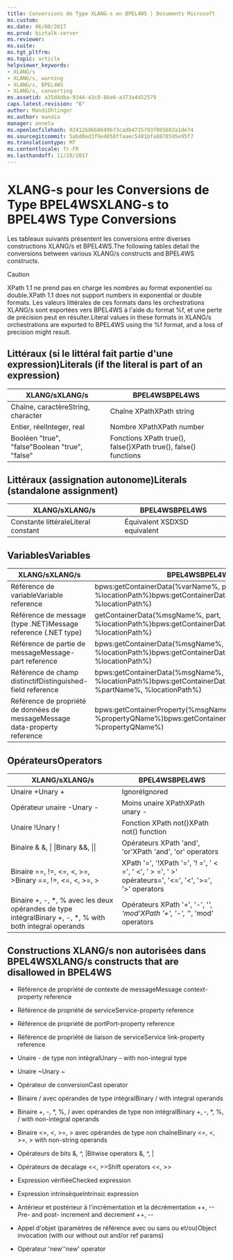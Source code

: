 ```yaml
---
title: Conversions de Type XLANG-s en BPEL4WS | Documents Microsoft
ms.custom: 
ms.date: 06/08/2017
ms.prod: biztalk-server
ms.reviewer: 
ms.suite: 
ms.tgt_pltfrm: 
ms.topic: article
helpviewer_keywords:
- XLANG/s
- XLANG/s, warning
- XLANG/s, BPEL4WS
- XLANG/s, converting
ms.assetid: a35d4dba-9344-43c8-86e6-a373a4452579
caps.latest.revision: "6"
author: MandiOhlinger
ms.author: mandia
manager: anneta
ms.openlocfilehash: 02412b86b8649b73cadb4715793f085682a1de74
ms.sourcegitcommit: 5abd0ed3f9e4858ffaaec5481bfa8878595e95f7
ms.translationtype: MT
ms.contentlocale: fr-FR
ms.lasthandoff: 11/28/2017
---
```

# <a name="xlang-s-to-bpel4ws-type-conversions"></a><span data-ttu-id="2fc50-102">XLANG-s pour les Conversions de Type BPEL4WS</span><span class="sxs-lookup"><span data-stu-id="2fc50-102">XLANG-s to BPEL4WS Type Conversions</span></span>
<span data-ttu-id="2fc50-103">Les tableaux suivants présentent les conversions entre diverses constructions XLANG/s et BPEL4WS.</span><span class="sxs-lookup"><span data-stu-id="2fc50-103">The following tables detail the conversions between various XLANG/s constructs and BPEL4WS constructs.</span></span>  
  
> [!CAUTION]
>  <span data-ttu-id="2fc50-104">XPath 1.1 ne prend pas en charge les nombres au format exponentiel ou double.</span><span class="sxs-lookup"><span data-stu-id="2fc50-104">XPath 1.1 does not support numbers in exponential or double formats.</span></span> <span data-ttu-id="2fc50-105">Les valeurs littérales de ces formats dans les orchestrations XLANG/s sont exportées vers BPEL4WS à l'aide du format %f, et une perte de précision peut en résulter.</span><span class="sxs-lookup"><span data-stu-id="2fc50-105">Literal values in these formats in XLANG/s orchestrations are exported to BPEL4WS using the %f format, and a loss of precision might result.</span></span>  
  
## <a name="literals-if-the-literal-is-part-of-an-expression"></a><span data-ttu-id="2fc50-106">Littéraux (si le littéral fait partie d'une expression)</span><span class="sxs-lookup"><span data-stu-id="2fc50-106">Literals (if the literal is part of an expression)</span></span>  
  
|<span data-ttu-id="2fc50-107">XLANG/s</span><span class="sxs-lookup"><span data-stu-id="2fc50-107">XLANG/s</span></span>|<span data-ttu-id="2fc50-108">BPEL4WS</span><span class="sxs-lookup"><span data-stu-id="2fc50-108">BPEL4WS</span></span>|  
|--------------|-------------|  
|<span data-ttu-id="2fc50-109">Chaîne, caractère</span><span class="sxs-lookup"><span data-stu-id="2fc50-109">String, character</span></span>|<span data-ttu-id="2fc50-110">Chaîne XPath</span><span class="sxs-lookup"><span data-stu-id="2fc50-110">XPath string</span></span>|  
|<span data-ttu-id="2fc50-111">Entier, réel</span><span class="sxs-lookup"><span data-stu-id="2fc50-111">Integer, real</span></span>|<span data-ttu-id="2fc50-112">Nombre XPath</span><span class="sxs-lookup"><span data-stu-id="2fc50-112">XPath number</span></span>|  
|<span data-ttu-id="2fc50-113">Booléen "true", "false"</span><span class="sxs-lookup"><span data-stu-id="2fc50-113">Boolean "true", "false"</span></span>|<span data-ttu-id="2fc50-114">Fonctions XPath true(), false()</span><span class="sxs-lookup"><span data-stu-id="2fc50-114">XPath true(), false() functions</span></span>|  
  
## <a name="literals-standalone-assignment"></a><span data-ttu-id="2fc50-115">Littéraux (assignation autonome)</span><span class="sxs-lookup"><span data-stu-id="2fc50-115">Literals (standalone assignment)</span></span>  
  
|<span data-ttu-id="2fc50-116">XLANG/s</span><span class="sxs-lookup"><span data-stu-id="2fc50-116">XLANG/s</span></span>|<span data-ttu-id="2fc50-117">BPEL4WS</span><span class="sxs-lookup"><span data-stu-id="2fc50-117">BPEL4WS</span></span>|  
|--------------|-------------|  
|<span data-ttu-id="2fc50-118">Constante littérale</span><span class="sxs-lookup"><span data-stu-id="2fc50-118">Literal constant</span></span>|<span data-ttu-id="2fc50-119">Équivalent XSD</span><span class="sxs-lookup"><span data-stu-id="2fc50-119">XSD equivalent</span></span>|  
  
## <a name="variables"></a><span data-ttu-id="2fc50-120">Variables</span><span class="sxs-lookup"><span data-stu-id="2fc50-120">Variables</span></span>  
  
|<span data-ttu-id="2fc50-121">XLANG/s</span><span class="sxs-lookup"><span data-stu-id="2fc50-121">XLANG/s</span></span>|<span data-ttu-id="2fc50-122">BPEL4WS</span><span class="sxs-lookup"><span data-stu-id="2fc50-122">BPEL4WS</span></span>|  
|--------------|-------------|  
|<span data-ttu-id="2fc50-123">Référence de variable</span><span class="sxs-lookup"><span data-stu-id="2fc50-123">Variable reference</span></span>|<span data-ttu-id="2fc50-124">bpws:getContainerData(%varName%,  part, %locationPath%)</span><span class="sxs-lookup"><span data-stu-id="2fc50-124">bpws:getContainerData(%varName%,  part, %locationPath%)</span></span>|  
|<span data-ttu-id="2fc50-125">Référence de message (type .NET)</span><span class="sxs-lookup"><span data-stu-id="2fc50-125">Message reference (.NET type)</span></span>|<span data-ttu-id="2fc50-126">getContainerData(%msgName%, part, %locationPath%)</span><span class="sxs-lookup"><span data-stu-id="2fc50-126">bpws:getContainerData(%msgName%, part, %locationPath%)</span></span>|  
|<span data-ttu-id="2fc50-127">Référence de partie de message</span><span class="sxs-lookup"><span data-stu-id="2fc50-127">Message-part reference</span></span>|<span data-ttu-id="2fc50-128">bpws:getContainerData(%msgName%, %locationPath%)</span><span class="sxs-lookup"><span data-stu-id="2fc50-128">bpws:getContainerData(%msgName%, %locationPath%)</span></span>|  
|<span data-ttu-id="2fc50-129">Référence de champ distinctif</span><span class="sxs-lookup"><span data-stu-id="2fc50-129">Distinguished-field reference</span></span>|<span data-ttu-id="2fc50-130">bpws:getContainerData(%msgName%, %partName%, %locationPath%)</span><span class="sxs-lookup"><span data-stu-id="2fc50-130">bpws:getContainerData(%msgName%, %partName%, %locationPath%)</span></span>|  
|<span data-ttu-id="2fc50-131">Référence de propriété de données de message</span><span class="sxs-lookup"><span data-stu-id="2fc50-131">Message data-property reference</span></span>|<span data-ttu-id="2fc50-132">bpws:getContainerProperty(%msgName%, %propertyQName%)</span><span class="sxs-lookup"><span data-stu-id="2fc50-132">bpws:getContainerProperty(%msgName%, %propertyQName%)</span></span>|  
  
## <a name="operators"></a><span data-ttu-id="2fc50-133">Opérateurs</span><span class="sxs-lookup"><span data-stu-id="2fc50-133">Operators</span></span>  
  
|<span data-ttu-id="2fc50-134">XLANG/s</span><span class="sxs-lookup"><span data-stu-id="2fc50-134">XLANG/s</span></span>|<span data-ttu-id="2fc50-135">BPEL4WS</span><span class="sxs-lookup"><span data-stu-id="2fc50-135">BPEL4WS</span></span>|  
|--------------|-------------|  
|<span data-ttu-id="2fc50-136">Unaire +</span><span class="sxs-lookup"><span data-stu-id="2fc50-136">Unary +</span></span>|<span data-ttu-id="2fc50-137">Ignoré</span><span class="sxs-lookup"><span data-stu-id="2fc50-137">Ignored</span></span>|  
|<span data-ttu-id="2fc50-138">Opérateur unaire -</span><span class="sxs-lookup"><span data-stu-id="2fc50-138">Unary -</span></span>|<span data-ttu-id="2fc50-139">Moins unaire XPath</span><span class="sxs-lookup"><span data-stu-id="2fc50-139">XPath unary -</span></span>|  
|<span data-ttu-id="2fc50-140">Unaire !</span><span class="sxs-lookup"><span data-stu-id="2fc50-140">Unary !</span></span>|<span data-ttu-id="2fc50-141">Fonction XPath not()</span><span class="sxs-lookup"><span data-stu-id="2fc50-141">XPath not() function</span></span>|  
|<span data-ttu-id="2fc50-142">Binaire & &, &#124; &#124;</span><span class="sxs-lookup"><span data-stu-id="2fc50-142">Binary &&, &#124;&#124;</span></span>|<span data-ttu-id="2fc50-143">Opérateurs XPath 'and', 'or'</span><span class="sxs-lookup"><span data-stu-id="2fc50-143">XPath 'and', 'or' operators</span></span>|  
|<span data-ttu-id="2fc50-144">Binaire ==, !=, <=, <, >=, ></span><span class="sxs-lookup"><span data-stu-id="2fc50-144">Binary ==, !=, <=, <, >=, ></span></span>|<span data-ttu-id="2fc50-145">XPath '=', '!</span><span class="sxs-lookup"><span data-stu-id="2fc50-145">XPath '=', '!</span></span> <span data-ttu-id="2fc50-146">=', ' < =', ' <', ' > =', ' >' opérateurs</span><span class="sxs-lookup"><span data-stu-id="2fc50-146">=', '<=', '<', '>=', '>' operators</span></span>|  
|<span data-ttu-id="2fc50-147">Binaire +, -, *, % avec les deux opérandes de type intégral</span><span class="sxs-lookup"><span data-stu-id="2fc50-147">Binary +, -, *, % with both integral operands</span></span>|<span data-ttu-id="2fc50-148">Opérateurs XPath '+', '-', '*', 'mod'</span><span class="sxs-lookup"><span data-stu-id="2fc50-148">XPath '+', '-', '*', 'mod' operators</span></span>|  
  
## <a name="xlangs-constructs-that-are-disallowed-in-bpel4ws"></a><span data-ttu-id="2fc50-149">Constructions XLANG/s non autorisées dans BPEL4WS</span><span class="sxs-lookup"><span data-stu-id="2fc50-149">XLANG/s constructs that are disallowed in BPEL4WS</span></span>  
  
-   <span data-ttu-id="2fc50-150">Référence de propriété de contexte de message</span><span class="sxs-lookup"><span data-stu-id="2fc50-150">Message context-property reference</span></span>  
  
-   <span data-ttu-id="2fc50-151">Référence de propriété de service</span><span class="sxs-lookup"><span data-stu-id="2fc50-151">Service-property reference</span></span>  
  
-   <span data-ttu-id="2fc50-152">Référence de propriété de port</span><span class="sxs-lookup"><span data-stu-id="2fc50-152">Port-property reference</span></span>  
  
-   <span data-ttu-id="2fc50-153">Référence de propriété de liaison de service</span><span class="sxs-lookup"><span data-stu-id="2fc50-153">Service link-property reference</span></span>  
  
-   <span data-ttu-id="2fc50-154">Unaire - de type non intégral</span><span class="sxs-lookup"><span data-stu-id="2fc50-154">Unary – with non-integral type</span></span>  
  
-   <span data-ttu-id="2fc50-155">Unaire ~</span><span class="sxs-lookup"><span data-stu-id="2fc50-155">Unary ~</span></span>  
  
-   <span data-ttu-id="2fc50-156">Opérateur de conversion</span><span class="sxs-lookup"><span data-stu-id="2fc50-156">Cast operator</span></span>  
  
-   <span data-ttu-id="2fc50-157">Binaire / avec opérandes de type intégral</span><span class="sxs-lookup"><span data-stu-id="2fc50-157">Binary / with integral operands</span></span>  
  
-   <span data-ttu-id="2fc50-158">Binaire +, -, *, %, / avec opérandes de type non intégral</span><span class="sxs-lookup"><span data-stu-id="2fc50-158">Binary +, -, *, %, / with non-integral operands</span></span>  
  
-   <span data-ttu-id="2fc50-159">Binaire <=, <, >=, > avec opérandes de type non chaîne</span><span class="sxs-lookup"><span data-stu-id="2fc50-159">Binary <=, <, >=, > with non-string operands</span></span>  
  
-   <span data-ttu-id="2fc50-160">Opérateurs de bits &, ^, &#124;</span><span class="sxs-lookup"><span data-stu-id="2fc50-160">Bitwise operators &, ^, &#124;</span></span>  
  
-   <span data-ttu-id="2fc50-161">Opérateurs de décalage <<, >></span><span class="sxs-lookup"><span data-stu-id="2fc50-161">Shift operators <<, >></span></span>  
  
-   <span data-ttu-id="2fc50-162">Expression vérifiée</span><span class="sxs-lookup"><span data-stu-id="2fc50-162">Checked expression</span></span>  
  
-   <span data-ttu-id="2fc50-163">Expression intrinsèque</span><span class="sxs-lookup"><span data-stu-id="2fc50-163">Intrinsic expression</span></span>  
  
-   <span data-ttu-id="2fc50-164">Antérieur et postérieur à l'incrémentation et la décrémentation ++, --</span><span class="sxs-lookup"><span data-stu-id="2fc50-164">Pre- and post- increment and decrement ++, --</span></span>  
  
-   <span data-ttu-id="2fc50-165">Appel d'objet (paramètres de référence avec ou sans ou et/ou)</span><span class="sxs-lookup"><span data-stu-id="2fc50-165">Object invocation (with our without out and/or ref params)</span></span>  
  
-   <span data-ttu-id="2fc50-166">Opérateur 'new'</span><span class="sxs-lookup"><span data-stu-id="2fc50-166">'new' operator</span></span>